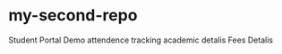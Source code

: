 # my-second-repo
Student Portal Demo
attendence tracking
academic detalis
Fees Detalis               
